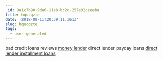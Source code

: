 ```yaml
---
_id: 9a1c7b90-9da6-11e8-bc2c-257e92ceeaba
title: hqucqzte
date: '2018-08-11T20:39:11.161Z'
slug: hqucqzte
tags:
  - user-generated
---
```

bad credit loans reviews <a href="https://cashnow.cars">money lender</a> direct lender payday loans <a href=https://cashnow.cars>direct lender installment loans</a>
